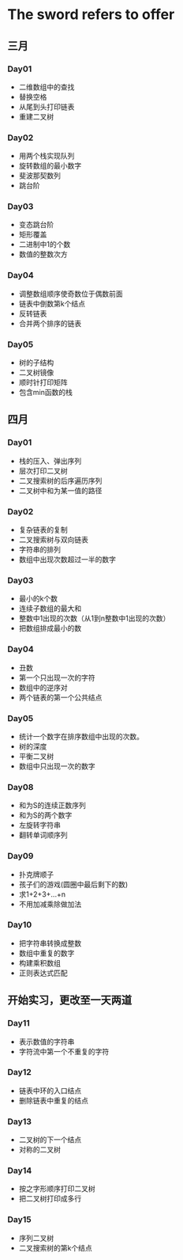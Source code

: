 # The sword refers to offer
## 三月
### Day01
<ul>
  <li>二维数组中的查找</li>
  <li>替换空格</li>
  <li>从尾到头打印链表</li>
  <li>重建二叉树</li>
</ul>

### Day02

<ul>
  <li>用两个栈实现队列</li>
  <li>旋转数组的最小数字</li>
  <li>斐波那契数列</li>
  <li>跳台阶</li>
</ul>

### Day03

<ul>
  <li>变态跳台阶</li>
  <li>矩形覆盖</li>
  <li>二进制中1的个数</li>
  <li>数值的整数次方</li>
</ul>

### Day04

<ul>
  <li>调整数组顺序使奇数位于偶数前面</li>
  <li>链表中倒数第k个结点</li>
  <li>反转链表</li>
  <li>合并两个排序的链表</li>
</ul>

### Day05

<ul>
  <li>树的子结构</li>
  <li>二叉树镜像</li>
  <li>顺时针打印矩阵</li>
  <li>包含min函数的栈</li>
</ul>

## 四月
### Day01

<ul>
  <li>栈的压入、弹出序列</li>
  <li>层次打印二叉树</li>
  <li>二叉搜索树的后序遍历序列</li>
  <li>二叉树中和为某一值的路径</li>
</ul>

### Day02

<ul>
  <li>复杂链表的复制</li>
  <li>二叉搜索树与双向链表</li>
  <li>字符串的排列</li>
  <li>数组中出现次数超过一半的数字</li>
</ul>

### Day03

<ul>
  <li>最小的k个数</li>
  <li>连续子数组的最大和</li>
  <li>整数中1出现的次数（从1到n整数中1出现的次数）</li>
  <li>把数组排成最小的数</li>
</ul>

### Day04

<ul>
  <li>丑数</li>
  <li>第一个只出现一次的字符</li>
  <li>数组中的逆序对</li>
  <li>两个链表的第一个公共结点</li>
</ul>

### Day05

<ul>
  <li>统计一个数字在排序数组中出现的次数。</li>
  <li>树的深度</li>
  <li>平衡二叉树</li>
  <li>数组中只出现一次的数字</li>
</ul>

### Day08

<ul>
  <li>和为S的连续正数序列</li>
  <li>和为S的两个数字</li>
  <li>左旋转字符串</li>
  <li>翻转单词顺序列</li>
</ul>

### Day09

<ul>
  <li>扑克牌顺子</li>
  <li>孩子们的游戏(圆圈中最后剩下的数)</li>
  <li>求1+2+3+...+n</li>
  <li>不用加减乘除做加法</li>
</ul>

### Day10

<ul>
  <li>把字符串转换成整数</li>
  <li>数组中重复的数字</li>
  <li>构建乘积数组</li>
  <li>正则表达式匹配</li>
</ul>

## 开始实习，更改至一天两道
### Day11

<ul>
  <li>表示数值的字符串</li>
  <li>字符流中第一个不重复的字符</li>
</ul>

### Day12

<ul>
  <li>链表中环的入口结点</li>
  <li>删除链表中重复的结点</li>
</ul>

### Day13

<ul>
  <li>二叉树的下一个结点</li>
  <li>对称的二叉树</li>
</ul>

### Day14

<ul>
  <li>按之字形顺序打印二叉树</li>
  <li>把二叉树打印成多行</li>
</ul>

### Day15

<ul>
  <li>序列二叉树</li>
  <li>二叉搜索树的第k个结点</li>
</ul>